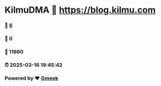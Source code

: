 # KilmuDMA :link: https://blog.kilmu.com 
### :page_facing_up: [6](https://blog.kilmu.com/tag.html) 
### :speech_balloon: 0 
### :hibiscus: 11660 
### :alarm_clock: 2025-03-16 19:45:42 
### Powered by :heart: [Gmeek](https://github.com/Meekdai/Gmeek)
